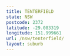 ```yaml
---
title: TENTERFIELD
state: NSW
postcode: 2372
latitude: -29.083319
longitude: 151.999661
url: /nsw/tenterfield/
layout: suburb
---
```


